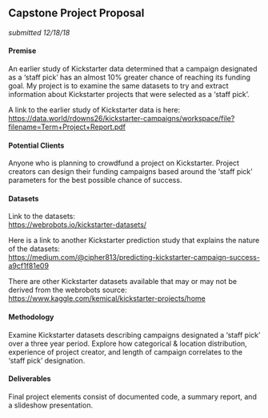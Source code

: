 ## Capstone Project Proposal
_submitted 12/18/18_    

#### Premise
An earlier study of Kickstarter data determined that a campaign designated as a ‘staff pick’ has an almost 10% greater chance of reaching its funding goal.  My project is to examine the same datasets to try and extract information about Kickstarter projects that were selected as a ‘staff pick’.

A link to the earlier study of Kickstarter data is here:  
https://data.world/rdowns26/kickstarter-campaigns/workspace/file?filename=Term+Project+Report.pdf  

#### Potential Clients
Anyone who is planning to crowdfund a project on Kickstarter.  Project creators can design their funding campaigns based around the ‘staff pick’ parameters for the best possible chance of success.  

#### Datasets  
Link to the datasets:  
https://webrobots.io/kickstarter-datasets/

Here is a link to another Kickstarter prediction study that explains the nature of the datasets:  
https://medium.com/@cipher813/predicting-kickstarter-campaign-success-a9cf1f81e09

There are other Kickstarter datasets available that may or may not be derived from the webrobots source:  
https://www.kaggle.com/kemical/kickstarter-projects/home  


#### Methodology  
Examine Kickstarter datasets describing campaigns designated a ‘staff pick’ over a three year period.  Explore how categorical & location distribution, experience of project creator, and length of campaign correlates to the ‘staff pick’ designation.  


#### Deliverables  
Final project elements consist of documented code, a summary report, and a slideshow presentation.  


